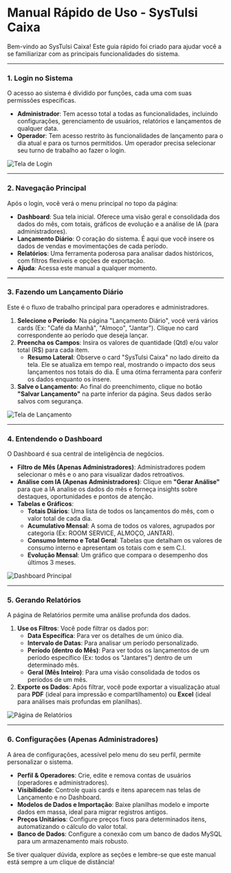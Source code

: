 
# Manual Rápido de Uso - SysTulsi Caixa

Bem-vindo ao SysTulsi Caixa! Este guia rápido foi criado para ajudar você a se familiarizar com as principais funcionalidades do sistema.

---

### 1. Login no Sistema

O acesso ao sistema é dividido por funções, cada uma com suas permissões específicas.

-   **Administrador**: Tem acesso total a todas as funcionalidades, incluindo configurações, gerenciamento de usuários, relatórios e lançamentos de qualquer data.
-   **Operador**: Tem acesso restrito às funcionalidades de lançamento para o dia atual e para os turnos permitidos. Um operador precisa selecionar seu turno de trabalho ao fazer o login.

![Tela de Login](https://placehold.co/800x450.png "Tela de login com campos para usuário, senha e seleção de turno para operadores.")

---

### 2. Navegação Principal

Após o login, você verá o menu principal no topo da página:

-   **Dashboard**: Sua tela inicial. Oferece uma visão geral e consolidada dos dados do mês, com totais, gráficos de evolução e a análise de IA (para administradores).
-   **Lançamento Diário**: O coração do sistema. É aqui que você insere os dados de vendas e movimentações de cada período.
-   **Relatórios**: Uma ferramenta poderosa para analisar dados históricos, com filtros flexíveis e opções de exportação.
-   **Ajuda**: Acessa este manual a qualquer momento.

---

### 3. Fazendo um Lançamento Diário

Este é o fluxo de trabalho principal para operadores e administradores.

1.  **Selecione o Período**: Na página "Lançamento Diário", você verá vários cards (Ex: "Café da Manhã", "Almoço", "Jantar"). Clique no card correspondente ao período que deseja lançar.
2.  **Preencha os Campos**: Insira os valores de quantidade (Qtd) e/ou valor total (R$) para cada item.
    -   **Resumo Lateral**: Observe o card "SysTulsi Caixa" no lado direito da tela. Ele se atualiza em tempo real, mostrando o impacto dos seus lançamentos nos totais do dia. É uma ótima ferramenta para conferir os dados enquanto os insere.
3.  **Salve o Lançamento**: Ao final do preenchimento, clique no botão **"Salvar Lançamento"** na parte inferior da página. Seus dados serão salvos com segurança.

![Tela de Lançamento](https://placehold.co/800x500.png "Tela de lançamento com os cards de período e o resumo lateral sendo atualizado em tempo real.")

---

### 4. Entendendo o Dashboard

O Dashboard é sua central de inteligência de negócios.

-   **Filtro de Mês (Apenas Administradores)**: Administradores podem selecionar o mês e o ano para visualizar dados retroativos.
-   **Análise com IA (Apenas Administradores)**: Clique em **"Gerar Análise"** para que a IA analise os dados do mês e forneça insights sobre destaques, oportunidades e pontos de atenção.
-   **Tabelas e Gráficos**:
    -   **Totais Diários**: Uma lista de todos os lançamentos do mês, com o valor total de cada dia.
    -   **Acumulativo Mensal**: A soma de todos os valores, agrupados por categoria (Ex: ROOM SERVICE, ALMOÇO, JANTAR).
    -   **Consumo Interno e Total Geral**: Tabelas que detalham os valores de consumo interno e apresentam os totais com e sem C.I.
    -   **Evolução Mensal**: Um gráfico que compara o desempenho dos últimos 3 meses.

![Dashboard Principal](https://placehold.co/800x600.png "Dashboard com os totais mensais, gráficos de evolução e a análise de IA.")

---

### 5. Gerando Relatórios

A página de Relatórios permite uma análise profunda dos dados.

1.  **Use os Filtros**: Você pode filtrar os dados por:
    -   **Data Específica**: Para ver os detalhes de um único dia.
    -   **Intervalo de Datas**: Para analisar um período personalizado.
    -   **Período (dentro do Mês)**: Para ver todos os lançamentos de um período específico (Ex: todos os "Jantares") dentro de um determinado mês.
    -   **Geral (Mês Inteiro)**: Para uma visão consolidada de todos os períodos de um mês.
2.  **Exporte os Dados**: Após filtrar, você pode exportar a visualização atual para **PDF** (ideal para impressão e compartilhamento) ou **Excel** (ideal para análises mais profundas em planilhas).

![Página de Relatórios](https://placehold.co/800x400.png "Página de relatórios com filtros por data, período e opções de exportação.")

---

### 6. Configurações (Apenas Administradores)

A área de configurações, acessível pelo menu do seu perfil, permite personalizar o sistema.

-   **Perfil & Operadores**: Crie, edite e remova contas de usuários (operadores e administradores).
-   **Visibilidade**: Controle quais cards e itens aparecem nas telas de Lançamento e no Dashboard.
-   **Modelos de Dados e Importação**: Baixe planilhas modelo e importe dados em massa, ideal para migrar registros antigos.
-   **Preços Unitários**: Configure preços fixos para determinados itens, automatizando o cálculo do valor total.
-   **Banco de Dados**: Configure a conexão com um banco de dados MySQL para um armazenamento mais robusto.

Se tiver qualquer dúvida, explore as seções e lembre-se que este manual está sempre a um clique de distância!
